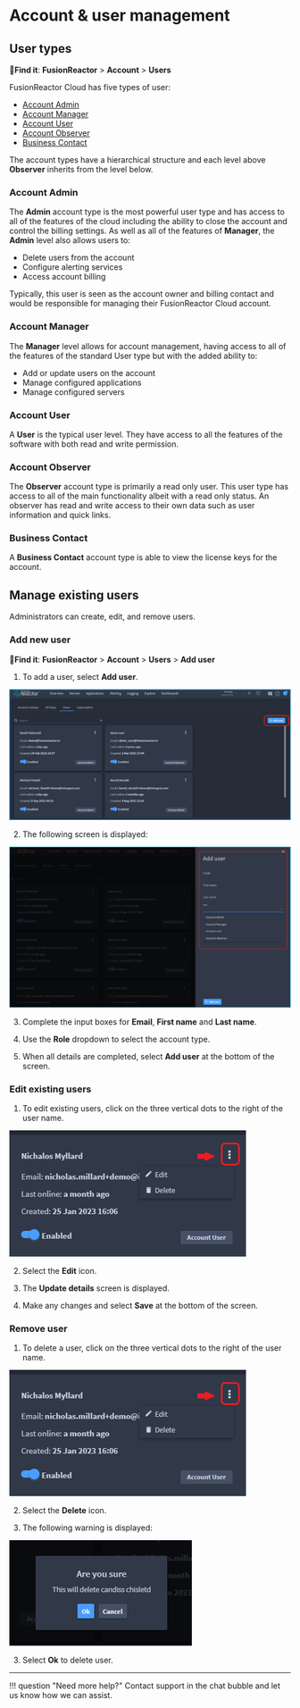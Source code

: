 # Account & user management

## User types

🔎**Find it**: **FusionReactor** > **Account** > **Users** 

FusionReactor Cloud has five types of user:

* [Account Admin](/frdocs/Admin-and-data/Account/Cloud/users/#account-admin)
* [Account Manager](/frdocs/Admin-and-data/Account/Cloud/users/#account-manager)
* [Account User](/frdocs/Admin-and-data/Account/Cloud/users/#account-user)
* [Account Observer](/frdocs/Admin-and-data/Account/Cloud/users/#account-observer) 
* [Business Contact](/frdocs/Admin-and-data/Account/Cloud//users/#business-contact)

The account types have a hierarchical structure and each level above **Observer** inherits from the level below.

### Account Admin

The **Admin** account type is the most powerful user type and has access to all of the features of the cloud including the ability to close the account and control the billing settings. As well as all of the features of **Manager**, the **Admin** level also allows users to:

* Delete users from the account
* Configure alerting services
* Access account billing 

Typically, this user is seen as the account owner and billing contact and would be responsible for managing their FusionReactor Cloud account.  

### Account Manager

The **Manager** level allows for account management, having access to all of the features of the standard User type but with the added ability to:

* Add or update users on the account
* Manage configured applications
* Manage configured servers

### Account User

A **User** is the typical user level. They have access to all the features of the software with both read and write permission.

### Account Observer

The **Observer** account type is primarily a read only user. This user type has access to all of the main functionality albeit with a read only status. An observer has read and write access to their own data such as user information and quick links.

### Business Contact

A **Business Contact** account type is able to view the license keys for the account.

## Manage existing users

Administrators can create, edit, and remove users.

### Add new user

🔎**Find it**: **FusionReactor** > **Account** > **Users** > **Add user**


1) To add a user, select **Add user**.

  ![!Screenshot](../../Images/adduser.png)

2)  The following screen is displayed:

  ![!Screenshot](../../Images/user.png)

3)  Complete the input boxes for **Email**, **First name** and **Last name**.

4) Use the **Role** dropdown to select the account type.

5) When all details are completed, select **Add user** at the bottom of the screen.

### Edit existing users

1) To edit existing users, click on the three vertical dots to the right of the user name.

![!Screenshot](../../Images/edituser1.png)

2) Select the **Edit** icon.

3) The **Update details** screen is displayed.

4) Make any changes and select **Save** at the bottom of the screen.


### Remove user

1) To delete a user, click on the three vertical dots to the right of the user name.

![!Screenshot](../../Images/edituser1.png) 

2) Select the **Delete** icon.

3) The following warning is displayed:

![!Screenshot](../../Images/deletewarning.png)

3) Select **Ok** to delete user.

___

!!! question "Need more help?"
    Contact support in the chat bubble and let us know how we can assist.